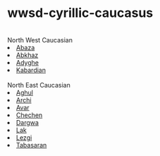 # wwsd-cyrillic-caucasus

<br>
North West Caucasian
<li><a href='./abq.csv'>Abaza</a></li>
<li><a href='./abk.csv'>Abkhaz</a></li>
<li><a href='./ady.csv'>Adyghe</a></li>
<li><a href='./kbd.csv'>Kabardian</a></li>
<br>
North East Caucasian
<li><a href='./agx.csv'>Aghul</a></li>
<li><a href='./aqc.csv'>Archi</a></li>
<li><a href='./ava.csv'>Avar</a></li>
<li><a href='./che.csv'>Chechen</a></li>
<li><a href='./dar.csv'>Dargwa</a></li>
<li><a href='./lbe.csv'>Lak</a></li>
<li><a href='./lez.csv'>Lezgi</a></li>
<li><a href='./tab.csv'>Tabasaran</a></li>
